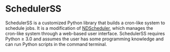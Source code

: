 # SchedulerSS

SchedulerSS is a customized Python library that builds a cron-like system to schedule jobs. It is a modification of [NDScheduler](https://github.com/Nextdoor/ndscheduler), which manages the cron-like system through a web-based user interface. SchedulerSS requires Python ≥ 3.0 and assumes the user has some programming knowledge and can run Python scripts in the command terminal. 

